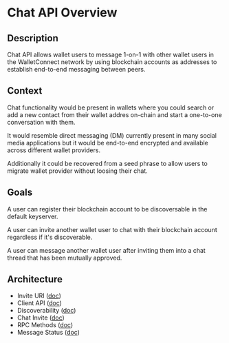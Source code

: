 # Chat API Overview

## Description

Chat API allows wallet users to message 1-on-1 with other wallet users in the WalletConnect network by using blockchain accounts as addresses to establish end-to-end messaging between peers.

## Context

Chat functionality would be present in wallets where you could search or add a new contact from their wallet addres on-chain and start a one-to-one conversation with them.

It would resemble direct messaging (DM) currently present in many social media applications but it would be end-to-end encrypted and available across different wallet providers.

Additionally it could be recovered from a seed phrase to allow users to migrate wallet provider without loosing their chat.

## Goals

A user can register their blockchain account to be discoversable in the default keyserver.

A user can invite another wallet user to chat with their blockchain account regardless if it's discoverable.

A user can message another wallet user after inviting them into a chat thread that has been mutually approved.

## Architecture

- Invite URI ([doc](invite-uri.md))
- Client API ([doc](client-api.md))
- Discoverability ([doc](discoverability.md))
- Chat Invite ([doc](chat-invite.md))
- RPC Methods ([doc](rpc-methods.md))
- Message Status ([doc](message-status.md))
